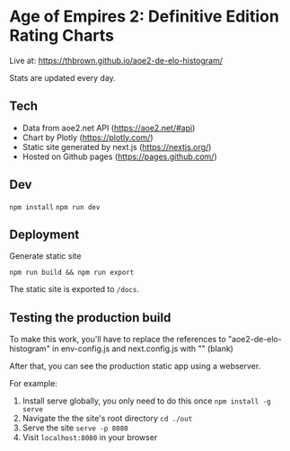 # Age of Empires 2: Definitive Edition Rating Charts

Live at: https://thbrown.github.io/aoe2-de-elo-histogram/

Stats are updated every day.

## Tech

- Data from aoe2.net API (https://aoe2.net/#api)
- Chart by Plotly (https://plotly.com/)
- Static site generated by next.js (https://nextjs.org/)
- Hosted on Github pages (https://pages.github.com/)

## Dev

`npm install`
`npm run dev`

## Deployment

Generate static site

`npm run build && npm run export`

The static site is exported to `/docs`.

## Testing the production build

To make this work, you'll have to replace the references to "aoe2-de-elo-histogram" in env-config.js and next.config.js with "" (blank)

After that, you can see the production static app using a webserver.

For example:

1. Install serve globally, you only need to do this once `npm install -g serve`
1. Navigate the the site's root directory `cd ./out`
1. Serve the site `serve -p 8080`
1. Visit `localhost:8080` in your browser
